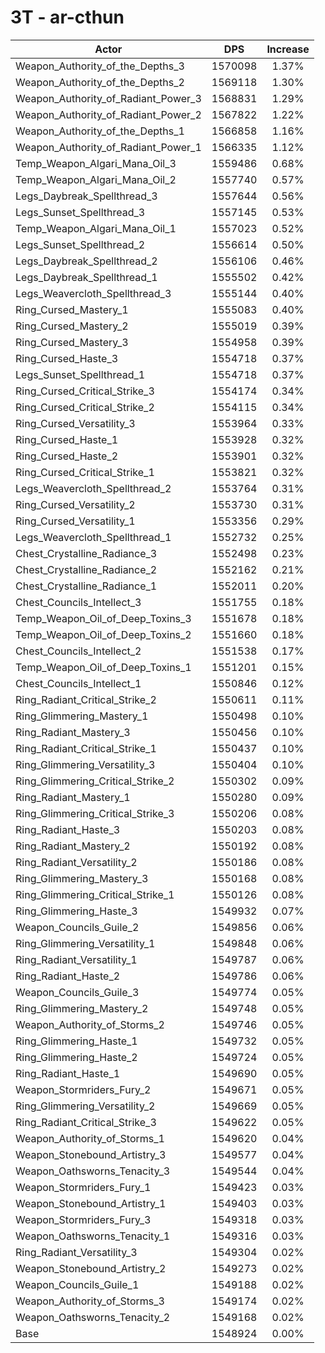 # 3T - ar-cthun
| Actor | DPS | Increase |
|---|:---:|:---:|
|Weapon_Authority_of_the_Depths_3|1570098|1.37%|
|Weapon_Authority_of_the_Depths_2|1569118|1.30%|
|Weapon_Authority_of_Radiant_Power_3|1568831|1.29%|
|Weapon_Authority_of_Radiant_Power_2|1567822|1.22%|
|Weapon_Authority_of_the_Depths_1|1566858|1.16%|
|Weapon_Authority_of_Radiant_Power_1|1566335|1.12%|
|Temp_Weapon_Algari_Mana_Oil_3|1559486|0.68%|
|Temp_Weapon_Algari_Mana_Oil_2|1557740|0.57%|
|Legs_Daybreak_Spellthread_3|1557644|0.56%|
|Legs_Sunset_Spellthread_3|1557145|0.53%|
|Temp_Weapon_Algari_Mana_Oil_1|1557023|0.52%|
|Legs_Sunset_Spellthread_2|1556614|0.50%|
|Legs_Daybreak_Spellthread_2|1556106|0.46%|
|Legs_Daybreak_Spellthread_1|1555502|0.42%|
|Legs_Weavercloth_Spellthread_3|1555144|0.40%|
|Ring_Cursed_Mastery_1|1555083|0.40%|
|Ring_Cursed_Mastery_2|1555019|0.39%|
|Ring_Cursed_Mastery_3|1554958|0.39%|
|Ring_Cursed_Haste_3|1554718|0.37%|
|Legs_Sunset_Spellthread_1|1554718|0.37%|
|Ring_Cursed_Critical_Strike_3|1554174|0.34%|
|Ring_Cursed_Critical_Strike_2|1554115|0.34%|
|Ring_Cursed_Versatility_3|1553964|0.33%|
|Ring_Cursed_Haste_1|1553928|0.32%|
|Ring_Cursed_Haste_2|1553901|0.32%|
|Ring_Cursed_Critical_Strike_1|1553821|0.32%|
|Legs_Weavercloth_Spellthread_2|1553764|0.31%|
|Ring_Cursed_Versatility_2|1553730|0.31%|
|Ring_Cursed_Versatility_1|1553356|0.29%|
|Legs_Weavercloth_Spellthread_1|1552732|0.25%|
|Chest_Crystalline_Radiance_3|1552498|0.23%|
|Chest_Crystalline_Radiance_2|1552162|0.21%|
|Chest_Crystalline_Radiance_1|1552011|0.20%|
|Chest_Councils_Intellect_3|1551755|0.18%|
|Temp_Weapon_Oil_of_Deep_Toxins_3|1551678|0.18%|
|Temp_Weapon_Oil_of_Deep_Toxins_2|1551660|0.18%|
|Chest_Councils_Intellect_2|1551538|0.17%|
|Temp_Weapon_Oil_of_Deep_Toxins_1|1551201|0.15%|
|Chest_Councils_Intellect_1|1550846|0.12%|
|Ring_Radiant_Critical_Strike_2|1550611|0.11%|
|Ring_Glimmering_Mastery_1|1550498|0.10%|
|Ring_Radiant_Mastery_3|1550456|0.10%|
|Ring_Radiant_Critical_Strike_1|1550437|0.10%|
|Ring_Glimmering_Versatility_3|1550404|0.10%|
|Ring_Glimmering_Critical_Strike_2|1550302|0.09%|
|Ring_Radiant_Mastery_1|1550280|0.09%|
|Ring_Glimmering_Critical_Strike_3|1550206|0.08%|
|Ring_Radiant_Haste_3|1550203|0.08%|
|Ring_Radiant_Mastery_2|1550192|0.08%|
|Ring_Radiant_Versatility_2|1550186|0.08%|
|Ring_Glimmering_Mastery_3|1550168|0.08%|
|Ring_Glimmering_Critical_Strike_1|1550126|0.08%|
|Ring_Glimmering_Haste_3|1549932|0.07%|
|Weapon_Councils_Guile_2|1549856|0.06%|
|Ring_Glimmering_Versatility_1|1549848|0.06%|
|Ring_Radiant_Versatility_1|1549787|0.06%|
|Ring_Radiant_Haste_2|1549786|0.06%|
|Weapon_Councils_Guile_3|1549774|0.05%|
|Ring_Glimmering_Mastery_2|1549748|0.05%|
|Weapon_Authority_of_Storms_2|1549746|0.05%|
|Ring_Glimmering_Haste_1|1549732|0.05%|
|Ring_Glimmering_Haste_2|1549724|0.05%|
|Ring_Radiant_Haste_1|1549690|0.05%|
|Weapon_Stormriders_Fury_2|1549671|0.05%|
|Ring_Glimmering_Versatility_2|1549669|0.05%|
|Ring_Radiant_Critical_Strike_3|1549622|0.05%|
|Weapon_Authority_of_Storms_1|1549620|0.04%|
|Weapon_Stonebound_Artistry_3|1549577|0.04%|
|Weapon_Oathsworns_Tenacity_3|1549544|0.04%|
|Weapon_Stormriders_Fury_1|1549423|0.03%|
|Weapon_Stonebound_Artistry_1|1549403|0.03%|
|Weapon_Stormriders_Fury_3|1549318|0.03%|
|Weapon_Oathsworns_Tenacity_1|1549316|0.03%|
|Ring_Radiant_Versatility_3|1549304|0.02%|
|Weapon_Stonebound_Artistry_2|1549273|0.02%|
|Weapon_Councils_Guile_1|1549188|0.02%|
|Weapon_Authority_of_Storms_3|1549174|0.02%|
|Weapon_Oathsworns_Tenacity_2|1549168|0.02%|
|Base|1548924|0.00%|
